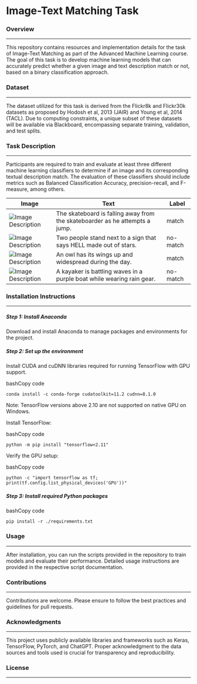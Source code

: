 # Image-Text Matching Task

### Overview
--------

This repository contains resources and implementation details for the task of Image-Text Matching as part of the Advanced Machine Learning course. The goal of this task is to develop machine learning models that can accurately predict whether a given image and text description match or not, based on a binary classification approach.

### Dataset
-------

The dataset utilized for this task is derived from the Flickr8k and Flickr30k datasets as proposed by Hodosh et al, 2013 (JAIR) and Young et al, 2014 (TACL). Due to computing constraints, a unique subset of these datasets will be available via Blackboard, encompassing separate training, validation, and test splits.

### Task Description
----------------

Participants are required to train and evaluate at least three different machine learning classifiers to determine if an image and its corresponding textual description match. The evaluation of these classifiers should include metrics such as Balanced Classification Accuracy, precision-recall, and F-measure, among others.

| Image | Text | Label |
| ----- | ---- | ----- |
| ![Image Description](https://github.com/RlNZLER/AML_Task1/blob/main/data/images/3523972229_d44e9ff6d7.jpg?raw=true) | The skateboard is falling away from the skateboarder as he attempts a jump. | match |
| ![Image Description](https://github.com/RlNZLER/AML_Task1/blob/main/data/images/3524436870_7670df68e8.jpg?raw=true) | Two people stand next to a sign that says  HELL  made out of stars. | no-match |
| ![Image Description](https://github.com/RlNZLER/AML_Task1/blob/main/data/images/3525453732_f74a38f111.jpg?raw=true) | An owl has its wings up and widespread during the day. | match |
| ![Image Description](https://github.com/RlNZLER/AML_Task1/blob/main/data/images/3526897578_3cf77da99b.jpg?raw=true) | A kayaker is battling waves in a purple boat while wearing rain gear. | no-match |


### Installation Instructions
-------------------------

##### Step 1: Install Anaconda

Download and install Anaconda to manage packages and environments for the project.

##### Step 2: Set up the environment

Install CUDA and cuDNN libraries required for running TensorFlow with GPU support.

bashCopy code

`conda install -c conda-forge cudatoolkit=11.2 cudnn=8.1.0`

Note: TensorFlow versions above 2.10 are not supported on native GPU on Windows.

Install TensorFlow:

bashCopy code

`python -m pip install "tensorflow<2.11"`

Verify the GPU setup:

bashCopy code

`python -c "import tensorflow as tf; print(tf.config.list_physical_devices('GPU'))"`

##### Step 3: Install required Python packages

bashCopy code

`pip install -r ./requirements.txt`

### Usage
-----

After installation, you can run the scripts provided in the repository to train models and evaluate their performance. Detailed usage instructions are provided in the respective script documentation.

### Contributions
-------------

Contributions are welcome. Please ensure to follow the best practices and guidelines for pull requests.

### Acknowledgments
---------------

This project uses publicly available libraries and frameworks such as Keras, TensorFlow, PyTorch, and ChatGPT. Proper acknowledgment to the data sources and tools used is crucial for transparency and reproducibility.

### License
-------